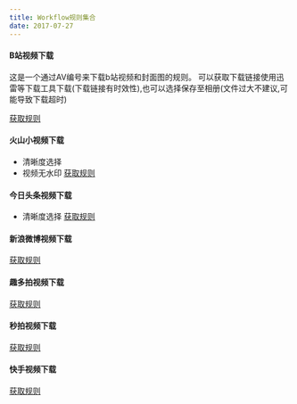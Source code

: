 ```yaml
---
title: Workflow规则集合
date: 2017-07-27
---
```

#### B站视频下载
这是一个通过AV编号来下载b站视频和封面图的规则。
可以获取下载链接使用迅雷等下载工具下载(下载链接有时效性),也可以选择保存至相册(文件过大不建议,可能导致下载超时)

[获取规则](https://workflow.is/workflows/cc1621c87847417aaebbf92a6793d83f "B站视频下载")

#### 火山小视频下载
- 清晰度选择
- 视频无水印
[获取规则](https://workflow.is/workflows/cc1621c87847417aaebbf92a6793d83f "火山小视频下载")
#### 今日头条视频下载
- 清晰度选择
[获取规则](https://workflow.is/workflows/e1b47d4c71f54149bf5da2be812e4c7e "今日头条视频下载")
#### 新浪微博视频下载
[获取规则](https://workflow.is/workflows/eefb5567102244b893dd65b926ba795e "新浪微博下载")
#### 趣多拍视频下载
[获取规则](https://workflow.is/workflows/7ebe51955f434eaf9ba9d12cb15d99be "趣多拍视频下载")
#### 秒拍视频下载
[获取规则](https://workflow.is/workflows/315b30ad078a4d5fb84ecf64bbc4a80a "秒拍视频下载")
#### 快手视频下载
[获取规则](https://workflow.is/workflows/792adef8e65847c3b76f943f2d791098 "快手视频下载")
